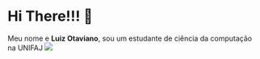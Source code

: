 # Hi There!!! 👋
Meu nome e **Luiz Otaviano**, sou um estudante de ciência da computação na UNIFAJ
<img src="https://cdn.jsdelivr.net/gh/devicons/devicon/icons/html5/html5-original.svg" />
